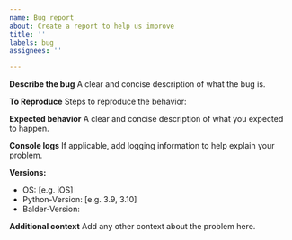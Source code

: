 ```yaml
---
name: Bug report
about: Create a report to help us improve
title: ''
labels: bug
assignees: ''

---
```


**Describe the bug**
A clear and concise description of what the bug is.

**To Reproduce**
Steps to reproduce the behavior:

**Expected behavior**
A clear and concise description of what you expected to happen.

**Console logs**
If applicable, add logging information to help explain your problem.

**Versions:**
 - OS: [e.g. iOS]
 - Python-Version: [e.g. 3.9, 3.10]
 - Balder-Version:

**Additional context**
Add any other context about the problem here.

